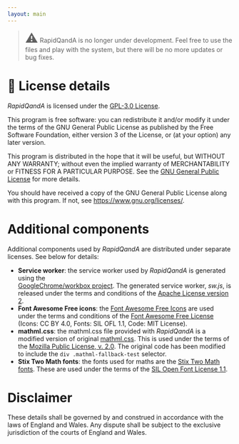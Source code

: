 ```yaml
---
layout: main
---
```


> <span style="font-style: normal; font-size:2em;">⚠️</span> RapidQandA is no longer under development. Feel free to use the files and play with the system, but there will be no more updates or bug fixes.

# 📜 License details

_RapidQandA_ is licensed under the [GPL-3.0 License](https://www.gnu.org/licenses/gpl-3.0.en.html#license-text).

This program is free software: you can redistribute it and/or modify
it under the terms of the GNU General Public License as published by
the Free Software Foundation, either version 3 of the License, or
(at your option) any later version.

This program is distributed in the hope that it will be useful,
but WITHOUT ANY WARRANTY; without even the implied warranty of
MERCHANTABILITY or FITNESS FOR A PARTICULAR PURPOSE. See the
[GNU General Public License](https://www.gnu.org/licenses/gpl-3.0.en.html#license-text) for more details.

You should have received a copy of the GNU General Public License
along with this program. If not, see <https://www.gnu.org/licenses/>.

# Additional components

Additional components used by _RapidQandA_ are distributed under separate licenses. See below for
details:

- **Service worker**: the service worker used by _RapidQandA_ is generated
  using the  
  [GoogleChrome/workbox project](https://github.com/GoogleChrome/workbox). The
  generated service worker, _sw.js_, is released under the terms and conditions
  of the
  [Apache License version 2](https://www.apache.org/licenses/LICENSE-2.0.txt).
- **Font Awesome Free icons**: the
  [Font Awesome Free Icons](https://fontawesome.com/) are used under the terms
  and conditions of the
  [Font Awesome Free License](https://fontawesome.com/license/free) (Icons: CC
  BY 4.0, Fonts: SIL OFL 1.1, Code: MIT License).
- **mathml.css**: the mathml.css file provided with _RapidQandA_ is a modified version of original
  [mathml.css](https://github.com/fred-wang/mathml.css). This is used under the
  terms of the [Mozilla Public License, v. 2.0](http://mozilla.org/MPL/2.0/).
  The original code has been modified to include the `div .mathml-fallback-test`
  selector.
- **Stix Two Math fonts**: the fonts used for maths are the [Stix Two Math fonts](https://github.com/stipub/stixfonts). These are used under the terms of the [SIL Open Font License 1.1](http://scripts.sil.org/OFL).

# Disclaimer

These details shall be governed by and construed in accordance with the laws of England and Wales. Any dispute shall be subject to the exclusive jurisdiction of the courts of England and Wales.
